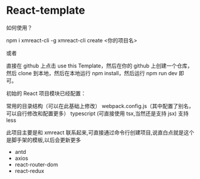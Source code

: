 # React-template

如何使用？

npm i xmreact-cli -g
xmreact-cli create <你的项目名>

或者

直接在 github 上点击 use this Template，然后在你的 github 上创建一个仓库，然后 clone 到本地，然后在本地运行 npm install，然后运行 npm run dev 即可。

初始的 React 项目模块已经配置：

常用的目录结构（可以在此基础上修改）
webpack.config.js（其中配置了别名，可以自行修改和配置更多）
typescript (可直接使用 tsx,当然还是支持 jsx)
支持 less

此项目主要是和 xmreact 联系起来,可直接通过命令行创建项目,说直白点就是这个是脚手架的模板,以后会更新更多

- antd
- axios
- react-router-dom
- react-redux
